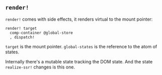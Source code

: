 ## `render!`

`render!` comes with side effects, it renders virtual to the mount pointer:

```cirru
render! target
  comp-container @global-store
  , dispatch!
```

`target` is the mount pointer. `global-states` is the reference to the atom of states.

Internally there's a mutable state tracking the DOM state.
And the state `realize-ssr!` changes is this one.
